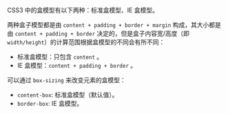 CSS3 中的盒模型有以下两种：标准盒模型、IE 盒模型。

两种盒子模型都是由 `content + padding + border + margin` 构成，其大小都是由 `content + padding + border` 决定的，但是盒子内容宽/高度（即 `width/height`）的计算范围根据盒模型的不同会有所不同：

- 标准盒模型：只包含 `content` 。
- IE 盒模型：`content + padding + border` 。

可以通过 `box-sizing` 来改变元素的盒模型：

- `content-box`: 标准盒模型（默认值）。
- `border-box`: IE 盒模型。
